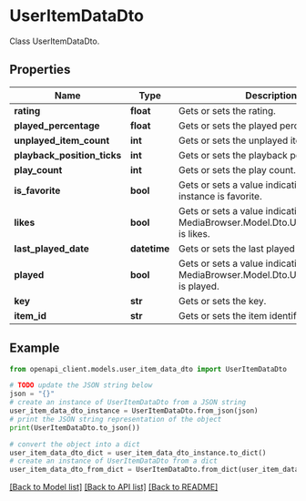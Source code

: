 # UserItemDataDto

Class UserItemDataDto.

## Properties

Name | Type | Description | Notes
------------ | ------------- | ------------- | -------------
**rating** | **float** | Gets or sets the rating. | [optional] 
**played_percentage** | **float** | Gets or sets the played percentage. | [optional] 
**unplayed_item_count** | **int** | Gets or sets the unplayed item count. | [optional] 
**playback_position_ticks** | **int** | Gets or sets the playback position ticks. | [optional] 
**play_count** | **int** | Gets or sets the play count. | [optional] 
**is_favorite** | **bool** | Gets or sets a value indicating whether this instance is favorite. | [optional] 
**likes** | **bool** | Gets or sets a value indicating whether this MediaBrowser.Model.Dto.UserItemDataDto is likes. | [optional] 
**last_played_date** | **datetime** | Gets or sets the last played date. | [optional] 
**played** | **bool** | Gets or sets a value indicating whether this MediaBrowser.Model.Dto.UserItemDataDto is played. | [optional] 
**key** | **str** | Gets or sets the key. | [optional] 
**item_id** | **str** | Gets or sets the item identifier. | [optional] 

## Example

```python
from openapi_client.models.user_item_data_dto import UserItemDataDto

# TODO update the JSON string below
json = "{}"
# create an instance of UserItemDataDto from a JSON string
user_item_data_dto_instance = UserItemDataDto.from_json(json)
# print the JSON string representation of the object
print(UserItemDataDto.to_json())

# convert the object into a dict
user_item_data_dto_dict = user_item_data_dto_instance.to_dict()
# create an instance of UserItemDataDto from a dict
user_item_data_dto_from_dict = UserItemDataDto.from_dict(user_item_data_dto_dict)
```
[[Back to Model list]](../README.md#documentation-for-models) [[Back to API list]](../README.md#documentation-for-api-endpoints) [[Back to README]](../README.md)


